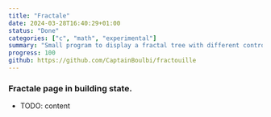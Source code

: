```yaml
---
title: "Fractale"
date: 2024-03-28T16:40:29+01:00
status: "Done"
categories: ["c", "math", "experimental"]
summary: "Small program to display a fractal tree with different controlable angle"
progress: 100
github: https://github.com/CaptainBoulbi/fractouille
---
```


### Fractale page in building state.

- TODO: content
